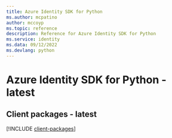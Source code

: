 ```yaml
---
title: Azure Identity SDK for Python
ms.author: mcpatino
author: mccoyp
ms.topic: reference
description: Reference for Azure Identity SDK for Python
ms.service: identity
ms.data: 09/12/2022
ms.devlang: python
---
```

# Azure Identity SDK for Python - latest

## Client packages - latest
[!INCLUDE [client-packages](identity-client-index.md)]